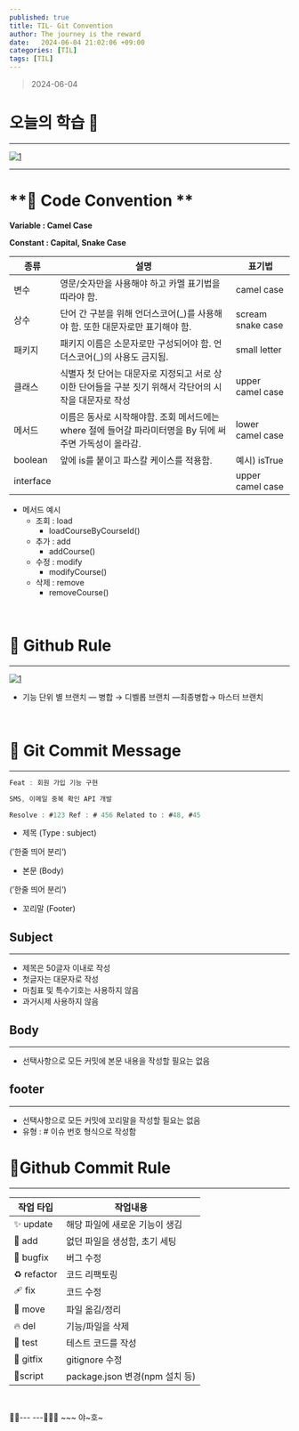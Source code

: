 ```yaml
---
published: true
title: TIL- Git Convention
author: The journey is the reward
date:   2024-06-04 21:02:06 +09:00
categories: [TIL]
tags: [TIL]
---
```



> 2024-06-04


# 오늘의 학습 🌠

---

<a  href="https://github.com/LeeNaYoung240/LeeNaYoung240.github.io/assets/107848521/508c1ca6-10b6-4663-b1f9-7abf88bdeb51"  class="popup img-link"><img  src="https://github.com/LeeNaYoung240/LeeNaYoung240.github.io/assets/107848521/508c1ca6-10b6-4663-b1f9-7abf88bdeb51"  alt="1"  loading="lazy"></a>

---

# **📌 Code Convention **

**Variable : Camel Case**

**Constant : Capital, Snake Case**

|종류| 설명 | 표기법 |
|--|--|--|
|변수  |영문/숫자만을 사용해야 하고 카멜 표기법을 따라야 함.|camel case  |
|상수  | 단어 간 구분을 위해 언더스코어(_)를 사용해야 함. 또한 대문자로만 표기해야 함. | scream snake case |
|패키지  | 패키지 이름은 소문자로만 구성되어야 함. 언더스코어(_)의 사용도 금지됨. | small letter |
|클래스  |식별자 첫 단어는 대문자로 지정되고 서로 상이한 단어들을 구분 짓기 위해서 각단어의 시작을 대문자로 작성  |upper camel case  |
|메서드  |이름은 동사로 시작해야함. 조회 메서드에는 where 절에 들어갈 파라미터명을 By 뒤에 써주면 가독성이 올라감.  | lower camel case |
|boolean  |앞에 is를 붙이고 파스칼 케이스를 적용함.  |예시) isTrue  |
|interface  |  |upper camel case  |


-   메서드 예시
    -   조회 : load
        -   loadCourseByCourseId()
    -   추가 : add
        -   addCourse()
    -   수정 : modify
        -   modifyCourse()
    -   삭제 : remove
        -   removeCourse()

<br>

# **📌 Github Rule**
---

<a  href="https://github.com/LeeNaYoung240/LeeNaYoung240.github.io/assets/107848521/73870dc9-4af4-4463-bfe5-367a7f37160b"  class="popup img-link"><img  src="https://github.com/LeeNaYoung240/LeeNaYoung240.github.io/assets/107848521/73870dc9-4af4-4463-bfe5-367a7f37160b"  alt="1"  loading="lazy"></a> 

-   기능 단위 별 브랜치 — 병합 → 디벨롭 브랜치 —최종병합→ 마스터 브랜치

<br>


# **📌 Git Commit Message**
---
```js
Feat : 회원 가입 기능 구현 

SMS, 이메일 중복 확인 API 개발 

Resolve : #123 Ref : # 456 Related to : #48, #45
```

-   제목 (Type : subject)

(’한줄 띄어 분리’)

-   본문 (Body)

(’한줄 띄어 분리’)

-   꼬리말 (Footer)

## Subject
---
-   제목은 50글자 이내로 작성
-   첫글자는 대문자로 작성
-   마침표 및 특수기호는 사용하지 않음
-   과거시제 사용하지 않음

## Body
---
-   선택사항으로 모든 커밋에 본문 내용을 작성할 필요는 없음

## footer
---
-   선택사항으로 모든 커밋에 꼬리말을 작성할 필요는 없음
-   유형 : # 이슈 번호 형식으로 작성함


# **📌Github Commit Rule**
---
 
|작업 타입  | 작업내용 |
|--|--|
|✨ update |해당 파일에 새로운 기능이 생김  |
|🎉 add  |없던 파일을 생성함, 초기 세팅  |
|🐛 bugfix  |버그 수정  |
|♻️ refactor  | 코드 리팩토링 |
|🩹 fix  | 코드 수정 |
|🚚 move | 파일 옮김/정리 |
|🔥 del  | 기능/파일을 삭제 |
|🍻 test  | 테스트 코드를 작성 |
|🙈 gitfix  | gitignore 수정 |
|🔨script  | package.json 변경(npm 설치 등) |

<br>

🐱‍🏍--- ---🤸🏻‍♀️ ~~~ 야~호~
